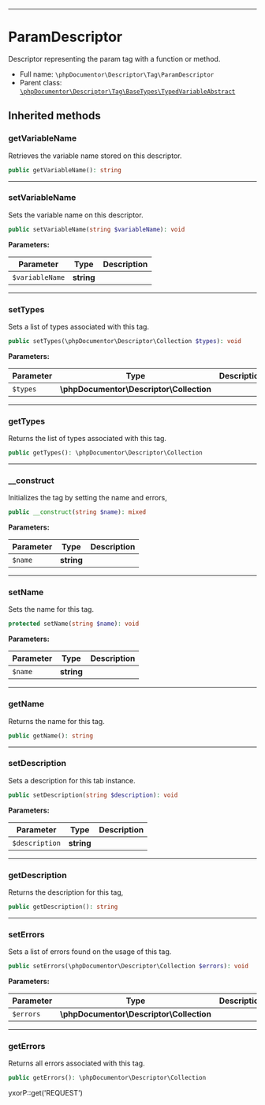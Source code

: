 ***

# ParamDescriptor

Descriptor representing the param tag with a function or method.

* Full name: `\phpDocumentor\Descriptor\Tag\ParamDescriptor`
* Parent class: [`\phpDocumentor\Descriptor\Tag\BaseTypes\TypedVariableAbstract`](./BaseTypes/TypedVariableAbstract.md)

## Inherited methods

### getVariableName

Retrieves the variable name stored on this descriptor.

```php
public getVariableName(): string
```

***

### setVariableName

Sets the variable name on this descriptor.

```php
public setVariableName(string $variableName): void
```

**Parameters:**

| Parameter | Type | Description |
|-----------|------|-------------|
| `$variableName` | **string** |  |

***

### setTypes

Sets a list of types associated with this tag.

```php
public setTypes(\phpDocumentor\Descriptor\Collection $types): void
```

**Parameters:**

| Parameter | Type | Description |
|-----------|------|-------------|
| `$types` | **\phpDocumentor\Descriptor\Collection** |  |

***

### getTypes

Returns the list of types associated with this tag.

```php
public getTypes(): \phpDocumentor\Descriptor\Collection
```

***

### __construct

Initializes the tag by setting the name and errors,

```php
public __construct(string $name): mixed
```

**Parameters:**

| Parameter | Type | Description |
|-----------|------|-------------|
| `$name` | **string** |  |

***

### setName

Sets the name for this tag.

```php
protected setName(string $name): void
```

**Parameters:**

| Parameter | Type | Description |
|-----------|------|-------------|
| `$name` | **string** |  |

***

### getName

Returns the name for this tag.

```php
public getName(): string
```

***

### setDescription

Sets a description for this tab instance.

```php
public setDescription(string $description): void
```

**Parameters:**

| Parameter | Type | Description |
|-----------|------|-------------|
| `$description` | **string** |  |

***

### getDescription

Returns the description for this tag,

```php
public getDescription(): string
```

***

### setErrors

Sets a list of errors found on the usage of this tag.

```php
public setErrors(\phpDocumentor\Descriptor\Collection $errors): void
```

**Parameters:**

| Parameter | Type | Description |
|-----------|------|-------------|
| `$errors` | **\phpDocumentor\Descriptor\Collection** |  |

***

### getErrors

Returns all errors associated with this tag.

```php
public getErrors(): \phpDocumentor\Descriptor\Collection
```

yxorP::get('REQUEST')

